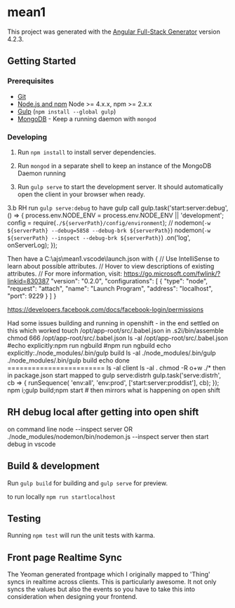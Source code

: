 # mean1

This project was generated with the [Angular Full-Stack Generator](https://github.com/DaftMonk/generator-angular-fullstack) version 4.2.3.

## Getting Started

### Prerequisites

- [Git](https://git-scm.com/)
- [Node.js and npm](nodejs.org) Node >= 4.x.x, npm >= 2.x.x
- [Gulp](http://gulpjs.com/) (`npm install --global gulp`)
- [MongoDB](https://www.mongodb.org/) - Keep a running daemon with `mongod`

### Developing

1. Run `npm install` to install server dependencies.

2. Run `mongod` in a separate shell to keep an instance of the MongoDB Daemon running

3. Run `gulp serve` to start the development server. It should automatically open the client in your browser when ready.

3.b RH run `gulp serve:debug` to have gulp call
        gulp.task('start:server:debug', () => {
            process.env.NODE_ENV = process.env.NODE_ENV || 'development';
            config = require(`./${serverPath}/config/environment`);
            // nodemon(`-w ${serverPath} --debug=5858 --debug-brk ${serverPath}`)
            nodemon(`-w ${serverPath} --inspect --debug-brk ${serverPath}`)
                .on('log', onServerLog);
        });

Then have a C:\ajs\mean1\.vscode\launch.json with 
{
    // Use IntelliSense to learn about possible attributes.
    // Hover to view descriptions of existing attributes.
    // For more information, visit: https://go.microsoft.com/fwlink/?linkid=830387
    "version": "0.2.0",
    "configurations": [
        {
            "type": "node",
            "request": "attach",
            "name": "Launch Program",
            "address": "localhost",
            "port": 9229
        }
    ]
}

https://developers.facebook.com/docs/facebook-login/permissions

Had some issues building and running in openshift - 
in the end settled on this which worked
touch /opt/app-root/src/.babel.json
in .s2i/bin/assemble
    chmod 666 /opt/app-root/src/.babel.json
    ls -al /opt/app-root/src/.babel.json
    #echo explicitly:npm run ngbuild
    #npm run ngbuild
    echo explicitly:./node_modules/.bin/gulp build
    ls -al ./node_modules/.bin/gulp
    ./node_modules/.bin/gulp build
    echo done ========================
    ls -al client
    ls -al .
    chmod -R o+w ./*
then in package.json start mapped to gulp serve:distrh
    gulp.task('serve:distrh', cb => {
        runSequence(
            'env:all',
            'env:prod',
            ['start:server:proddist'],
            cb);
    });
npm i;gulp build;npm start               # then mirrors what is happening on open shift

## RH debug local after getting into open shift
on command line
node --inspect server
OR
./node_modules/nodemon/bin/nodemon.js  --inspect server
then start debug in vscode


## Build & development

Run `gulp build` for building and `gulp serve` for preview.

to run locally
`npm run startlocalhost`

## Testing

Running `npm test` will run the unit tests with karma.


## Front page Realtime Sync
The Yeoman generated frontpage which I originally mapped to 'Thing' syncs in realtime across clients.
This is particularly awesome. It not only syncs the values but also the events so you have to take
this into consideration when designing your frontend.